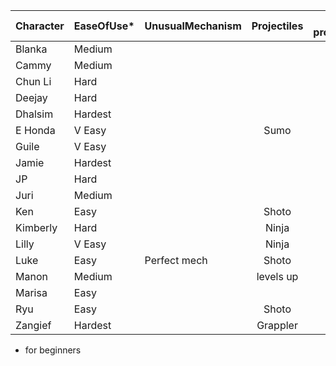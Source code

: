 | Character | EaseOfUse* | UnusualMechanism | Projectiles | anti-projectiles | CommandGrab |  Charge | Stock | Teleport |
| :--- | :-- | :-- | :-----------: | :--: | :--: | :--: | :--: | :--: |
| Blanka  |Medium| ||  | | | Y | Y | |
| Cammy |Medium| || Y | | | | | |
| Chun Li |Hard| || Y | | | | | |
| Deejay |Hard| || Y | | | | | |
| Dhalsim |Hardest| || Y | | | | | Y |
| E Honda |V Easy| |Sumo|  | | Y | Y | | Y |
| Guile |V Easy| || Y | | | Y | | |
| Jamie |Hardest| || | | Y | | Y | |
| JP |Hard| || | | Y | | Y | |
| Juri |Medium| || | | Y | | Y | |
| Ken |Easy| |Shoto| Y | | | | | |
| Kimberly |Hard| | Ninja|  | | | | Y | Y |
| Lilly |V Easy| | Ninja|  | | | | Y | Y |
| Luke |Easy| Perfect mech|Shoto| Y | | | | | |
| Manon |Medium| | levels up|  | | |Y |  |  |
| Marisa |Easy| | |  | | | |  |  |
| Ryu |Easy| |Shoto| Y | | | | | |
| Zangief |Hardest| |Grappler|  | | Y | | | |

* for beginners
